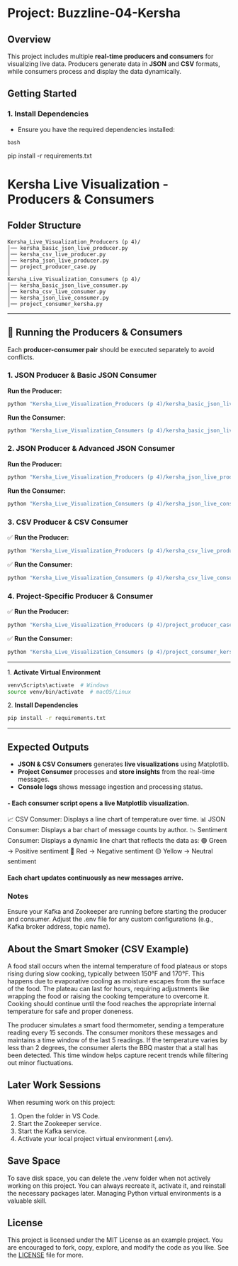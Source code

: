 # Project: Buzzline-04-Kersha

##  Overview
This project includes multiple **real-time producers and consumers** for visualizing live data. Producers generate data in **JSON** and **CSV** formats, while consumers process and display the data dynamically.


## Getting Started
### 1️.  Install Dependencies
- Ensure you have the required dependencies installed:

```bash```

pip install -r requirements.txt

#  Kersha Live Visualization - Producers & Consumers

##  Folder Structure
```
Kersha_Live_Visualization_Producers (p 4)/
│── kersha_basic_json_live_producer.py
│── kersha_csv_live_producer.py
│── kersha_json_live_producer.py
│── project_producer_case.py
│
Kersha_Live_Visualization_Consumers (p 4)/
│── kersha_basic_json_live_consumer.py
│── kersha_csv_live_consumer.py
│── kersha_json_live_consumer.py
│── project_consumer_kersha.py
```

---
## 🔹 Running the Producers & Consumers
Each **producer-consumer pair** should be executed separately to avoid conflicts.

### **1️. JSON Producer & Basic JSON Consumer**
 **Run the Producer:**
```sh
python "Kersha_Live_Visualization_Producers (p 4)/kersha_basic_json_live_producer.py"
```
 **Run the Consumer:**
```sh
python "Kersha_Live_Visualization_Consumers (p 4)/kersha_basic_json_live_consumer.py"
```

### **2️. JSON Producer & Advanced JSON Consumer**
 **Run the Producer:**
```sh
python "Kersha_Live_Visualization_Producers (p 4)/kersha_json_live_producer.py"
```
 **Run the Consumer:**
```sh
python "Kersha_Live_Visualization_Consumers (p 4)/kersha_json_live_consumer.py"
```

### **3️. CSV Producer & CSV Consumer**
✅ **Run the Producer:**
```sh
python "Kersha_Live_Visualization_Producers (p 4)/kersha_csv_live_producer.py"
```
✅ **Run the Consumer:**
```sh
python "Kersha_Live_Visualization_Consumers (p 4)/kersha_csv_live_consumer.py"
```

### **4️. Project-Specific Producer & Consumer**
✅ **Run the Producer:**
```sh
python "Kersha_Live_Visualization_Producers (p 4)/project_producer_case.py"
```
✅ **Run the Consumer:**
```sh
python "Kersha_Live_Visualization_Consumers (p 4)/project_consumer_kersha.py"
```

---

1️.  **Activate Virtual Environment**
```sh
venv\Scripts\activate  # Windows
source venv/bin/activate  # macOS/Linux
```

2️.  **Install Dependencies**
```sh
pip install -r requirements.txt
```

---
## **Expected Outputs**
- **JSON & CSV Consumers** generates **live visualizations** using Matplotlib.
- **Project Consumer** processes and **store insights** from the real-time messages.
- **Console logs** shows message ingestion and processing status.


#### - Each consumer script opens a live Matplotlib visualization.

📈 CSV Consumer: Displays a line chart of temperature over time.
📊 JSON Consumer: Displays a bar chart of message counts by author.
📉 Sentiment Consumer: Displays a dynamic line chart that reflects the data as:
🟢 Green → Positive sentiment
🔴 Red → Negative sentiment
🟡 Yellow → Neutral sentiment
#### Each chart updates continuously as new messages arrive.


### Notes
Ensure your Kafka and Zookeeper are running before starting the producer and consumer.
Adjust the .env file for any custom configurations (e.g., Kafka broker address, topic name).


## About the Smart Smoker (CSV Example)

A food stall occurs when the internal temperature of food plateaus or 
stops rising during slow cooking, typically between 150°F and 170°F. 
This happens due to evaporative cooling as moisture escapes from the 
surface of the food. The plateau can last for hours, requiring 
adjustments like wrapping the food or raising the cooking temperature to 
overcome it. Cooking should continue until the food reaches the 
appropriate internal temperature for safe and proper doneness.

The producer simulates a smart food thermometer, sending a temperature 
reading every 15 seconds. The consumer monitors these messages and 
maintains a time window of the last 5 readings. 
If the temperature varies by less than 2 degrees, the consumer alerts 
the BBQ master that a stall has been detected. This time window helps 
capture recent trends while filtering out minor fluctuations.

## Later Work Sessions
When resuming work on this project:
1. Open the folder in VS Code. 
2. Start the Zookeeper service.
3. Start the Kafka service.
4. Activate your local project virtual environment (.env).

## Save Space
To save disk space, you can delete the .venv folder when not actively working on this project.
You can always recreate it, activate it, and reinstall the necessary packages later. 
Managing Python virtual environments is a valuable skill. 

## License
This project is licensed under the MIT License as an example project. 
You are encouraged to fork, copy, explore, and modify the code as you like. 
See the [LICENSE](LICENSE.txt) file for more.
